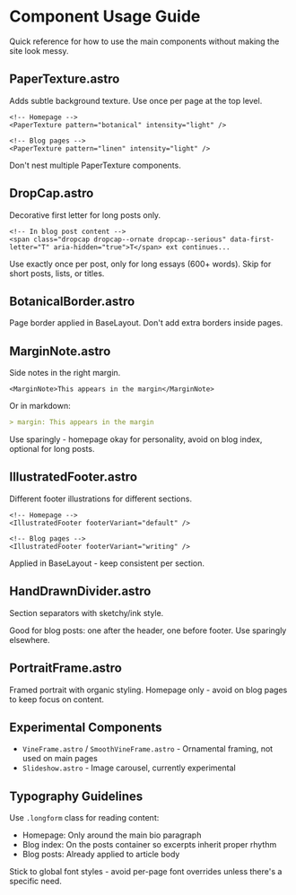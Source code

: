 # Component Usage Guide

Quick reference for how to use the main components without making the site look messy.

## PaperTexture.astro
Adds subtle background texture. Use once per page at the top level.

```astro
<!-- Homepage -->
<PaperTexture pattern="botanical" intensity="light" />

<!-- Blog pages -->
<PaperTexture pattern="linen" intensity="light" />
```

Don't nest multiple PaperTexture components.

## DropCap.astro
Decorative first letter for long posts only.

```astro
<!-- In blog post content -->
<span class="dropcap dropcap--ornate dropcap--serious" data-first-letter="T" aria-hidden="true">T</span> ext continues...
```

Use exactly once per post, only for long essays (600+ words). Skip for short posts, lists, or titles.

## BotanicalBorder.astro
Page border applied in BaseLayout. Don't add extra borders inside pages.

## MarginNote.astro
Side notes in the right margin.

```astro
<MarginNote>This appears in the margin</MarginNote>
```

Or in markdown:
```markdown
> margin: This appears in the margin
```

Use sparingly - homepage okay for personality, avoid on blog index, optional for long posts.

## IllustratedFooter.astro
Different footer illustrations for different sections.

```astro
<!-- Homepage -->
<IllustratedFooter footerVariant="default" />

<!-- Blog pages -->
<IllustratedFooter footerVariant="writing" />
```

Applied in BaseLayout - keep consistent per section.

## HandDrawnDivider.astro
Section separators with sketchy/ink style.

Good for blog posts: one after the header, one before footer. Use sparingly elsewhere.

## PortraitFrame.astro
Framed portrait with organic styling. Homepage only - avoid on blog pages to keep focus on content.

## Experimental Components
- `VineFrame.astro` / `SmoothVineFrame.astro` - Ornamental framing, not used on main pages
- `Slideshow.astro` - Image carousel, currently experimental

## Typography Guidelines

Use `.longform` class for reading content:
- Homepage: Only around the main bio paragraph
- Blog index: On the posts container so excerpts inherit proper rhythm
- Blog posts: Already applied to article body

Stick to global font styles - avoid per-page font overrides unless there's a specific need.
